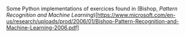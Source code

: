 Some Python implementations of exercices found in (Bishop, <em>Pattern Recognition and Machine Learning</em>)[https://www.microsoft.com/en-us/research/uploads/prod/2006/01/Bishop-Pattern-Recognition-and-Machine-Learning-2006.pdf]
